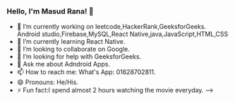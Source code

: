 ### Hello, I'm Masud Rana! 👋

- 🔭 I’m currently working on leetcode,HackerRank,GeeksforGeeks.
      Android studio,Firebase,MySQL,React Native,java,JavaScript,HTML,CSS
- 🌱 I’m currently learning React Native.
- 👯 I’m looking to collaborate on Google.
- 🤔 I’m looking for help with GeeksforGeeks.
- 💬 Ask me about Adndroid Apps.
- 📫 How to reach me: What's App: 01628702811.
- 😄 Pronouns: He/His.
- ⚡ Fun fact:I spend almost 2 hours watching the movie everyday.
-->

